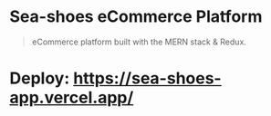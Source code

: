 # Sea-shoes eCommerce Platform

> eCommerce platform built with the MERN stack & Redux.

# Deploy: https://sea-shoes-app.vercel.app/
